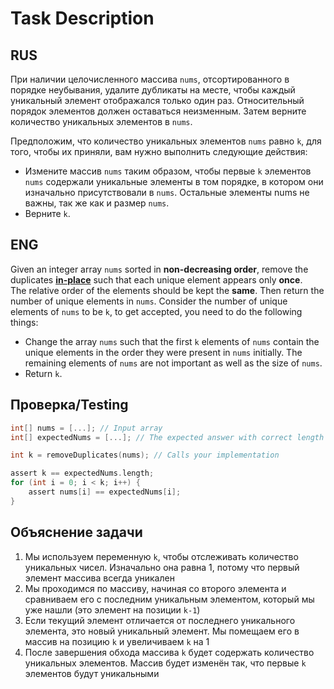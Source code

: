 # Task Description

## RUS

При наличии целочисленного массива `nums`, отсортированного в порядке неубывания, удалите дубликаты на месте, чтобы каждый уникальный элемент отображался только один раз. Относительный порядок элементов должен оставаться неизменным. Затем верните количество уникальных элементов в `nums`.

Предположим, что количество уникальных элементов `nums` равно `k`, для того, чтобы их приняли, вам нужно выполнить следующие действия:
- Измените массив `nums` таким образом, чтобы первые `k` элементов `nums` содержали уникальные элементы в том порядке, в котором они изначально присутствовали в `nums`. Остальные элементы nums не важны, так же как и размер `nums`.
- Верните `k`.

## ENG

Given an integer array `nums` sorted in **non-decreasing order**, remove the duplicates [**in-place**](https://en.wikipedia.org/wiki/In-place_algorithm) such that each unique element appears only **once**. The relative order of the elements should be kept the **same**. Then return the number of unique elements in `nums`.
Consider the number of unique elements of `nums` to be `k`, to get accepted, you need to do the following things:
- Change the array `nums` such that the first `k` elements of `nums` contain the unique elements in the order they were present in `nums` initially. The remaining elements of `nums` are not important as well as the size of `nums`.
- Return `k`.

## Проверка/Testing

```go
int[] nums = [...]; // Input array
int[] expectedNums = [...]; // The expected answer with correct length

int k = removeDuplicates(nums); // Calls your implementation

assert k == expectedNums.length;
for (int i = 0; i < k; i++) {
    assert nums[i] == expectedNums[i];
}
```

## Объяснение задачи
1. Мы используем переменную `k`, чтобы отслеживать количество уникальных чисел. Изначально она равна 1, потому что первый элемент массива всегда уникален
2. Мы проходимся по массиву, начиная со второго элемента и сравниваем его с последним уникальным элементом, который мы уже нашли (это элемент на позиции `k-1`)
3. Если текущий элемент отличается от последнего уникального элемента, это новый уникальный элемент. Мы помещаем его в массив на позицию `k` и увеличиваем `k` на 1
4. После завершения обхода массива `k` будет содержать количество уникальных элементов. Массив будет изменён так, что первые `k` элементов будут уникальными